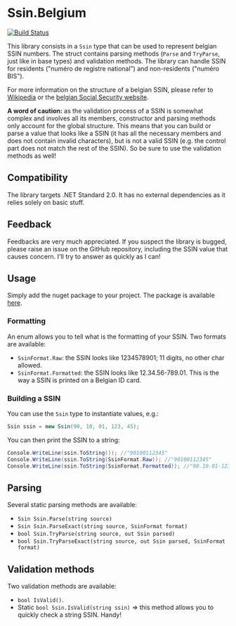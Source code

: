 # Ssin.Belgium

[![Build Status](https://dev.azure.com/guhke/Ssin.Belgium/_apis/build/status/Ssin.Belgium?branchName=master)](https://dev.azure.com/guhke/Ssin.Belgium/_build/latest?definitionId=9&branchName=master)

This library consists in a `Ssin` type that can be used to represent belgian SSIN numbers. The struct contains parsing methods (`Parse` and `TryParse`, just like in base types) and validation methods.
The library can handle SSIN for residents ("numéro de registre national") and non-residents ("numéro BIS").

For more information on the structure of a belgian SSIN, please refer to [Wikipedia](https://fr.wikipedia.org/wiki/Num%C3%A9ro_de_registre_national) or the [belgian Social Security website](https://www.socialsecurity.be/site/v2/dimona/fr/dimona/scenario/fields/action_insz.html).

**A word of caution:** as the validation process of a SSIN is somewhat complex and involves all its members, constructor and parsing methods only account for the global structure. This means that you can build or parse a value that looks like a SSIN (it has all the necessary members and does not contain invalid characters), but is not a valid SSIN (e.g. the control part does not match the rest of the SSIN). So be sure to use the validation methods as well!

## Compatibility

The library targets .NET Standard 2.0. It has no external dependencies as it relies solely on basic stuff.

## Feedback

Feedbacks are very much appreciated. If you suspect the library is bugged, please raise an issue on the GitHub repository, including the SSIN value that causes concern. I'll try to answer as quickly as I can!

## Usage

Simply add the nuget package to your project. The package is available [here](https://www.nuget.org/packages/Ssin.Belgium/).

### Formatting

An enum allows you to tell what is the formatting of your SSIN. Two formats are available:
* `SsinFormat.Raw`: the SSIN looks like 1234578901; 11 digits, no other char allowed.
* `SsinFormat.Formatted`: the SSIN looks like 12.34.56-789.01. This is the way a SSIN is printed on a Belgian ID card.

### Building a SSIN

You can use the `Ssin` type to instantiate values, e.g.:

```csharp
Ssin ssin = new Ssin(90, 10, 01, 123, 45);
```

You can then print the SSIN to a string:

```csharp
Console.WriteLine(ssin.ToString()); //"90100112345"
Console.WriteLine(ssin.ToString(SsinFormat.Raw)); //"90100112345"
Console.WriteLine(ssin.ToString(SsinFormat.Formatted)); //"90.10.01-123.45"
```

## Parsing

Several static parsing methods are available:
* `Ssin Ssin.Parse(string source)`
* `Ssin Ssin.ParseExact(string source, SsinFormat format)`
* `bool Ssin.TryParse(string source, out Ssin parsed)`
* `bool Ssin.TryParseExact(string source, out Ssin parsed, SsinFormat format)`

## Validation methods

Two validation methods are available:
* `bool IsValid()`. 
* Static `bool Ssin.IsValid(string ssin)` => this method allows you to quickly check a string SSIN. Handy!
